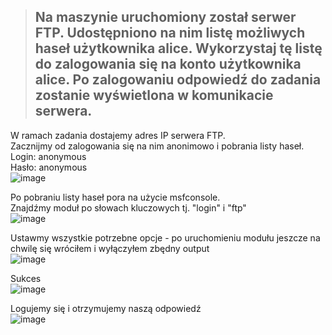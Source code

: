 > ##  Na maszynie uruchomiony został serwer FTP. Udostępniono na nim listę możliwych haseł użytkownika alice. Wykorzystaj tę listę do zalogowania się na konto użytkownika alice. Po zalogowaniu odpowiedź do zadania zostanie wyświetlona w komunikacie serwera.

W ramach zadania dostajemy adres IP serwera FTP.  
Zacznijmy od zalogowania się na nim anonimowo i pobrania listy haseł.    
Login: anonymous  
Hasło: anonymous  
![image](https://github.com/s24306/Cyberskiller/assets/91730770/af1b0d52-d4ce-4858-b174-0aad4a7b5868)  

Po pobraniu listy haseł pora na użycie msfconsole.  
Znajdźmy moduł po słowach kluczowych tj. "login" i "ftp"  
![image](https://github.com/s24306/Cyberskiller/assets/91730770/7fea0c18-2ca0-49f3-98ba-75dbfd23ae36)

Ustawmy wszystkie potrzebne opcje - po uruchomieniu modułu jeszcze na chwilę się wróciłem i wyłączyłem zbędny output  
![image](https://github.com/s24306/Cyberskiller/assets/91730770/6d992ff4-e672-4dc1-a5c8-f10592576c19)

Sukces  
![image](https://github.com/s24306/Cyberskiller/assets/91730770/73c5d229-0173-4a46-ba1f-d9ce7cf3fd66)

Logujemy się i otrzymujemy naszą odpowiedź  
![image](https://github.com/s24306/Cyberskiller/assets/91730770/47a0fa83-56f8-4e3f-b183-170ce9fcd80c)
